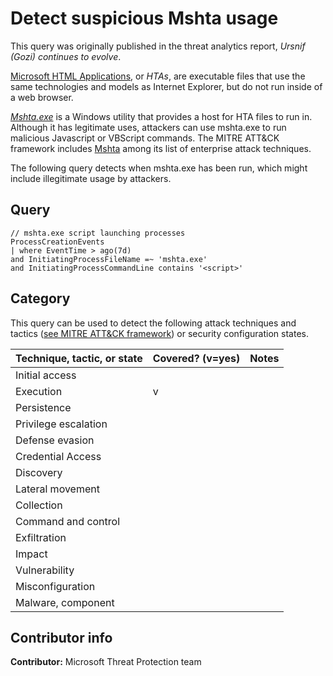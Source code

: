 # Detect suspicious Mshta usage

This query was originally published in the threat analytics report, *Ursnif (Gozi) continues to evolve*.

[Microsoft HTML Applications](https://docs.microsoft.com/previous-versions/ms536496(v=vs.85)), or *HTAs*, are executable files that use the same technologies and models as Internet Explorer, but do not run inside of a web browser.

*[Mshta.exe](https://docs.microsoft.com/en-us/previous-versions/windows/embedded/aa940701(v%3dwinembedded.5))* is a Windows utility that provides a host for HTA files to run in. Although it has legitimate uses, attackers can use mshta.exe to run malicious Javascript or VBScript commands. The MITRE ATT&CK framework includes [Mshta](https://attack.mitre.org/techniques/T1170/) among its list of enterprise attack techniques.

The following query detects when mshta.exe has been run, which might include illegitimate usage by attackers.

## Query

```Kusto
// mshta.exe script launching processes
ProcessCreationEvents
| where EventTime > ago(7d)
and InitiatingProcessFileName =~ 'mshta.exe'
and InitiatingProcessCommandLine contains '<script>'
```

## Category

This query can be used to detect the following attack techniques and tactics ([see MITRE ATT&CK framework](https://attack.mitre.org/)) or security configuration states.

| Technique, tactic, or state | Covered? (v=yes) | Notes |
|-|-|-|
| Initial access |  |  |
| Execution | v |  |
| Persistence |  |  |
| Privilege escalation |  |  |
| Defense evasion |  |  |
| Credential Access |  |  |
| Discovery |  |  |
| Lateral movement |  |  |
| Collection |  |  |
| Command and control |  |  |
| Exfiltration |  |  |
| Impact |  |  |
| Vulnerability |  |  |
| Misconfiguration |  |  |
| Malware, component |  |  |

## Contributor info

**Contributor:** Microsoft Threat Protection team
